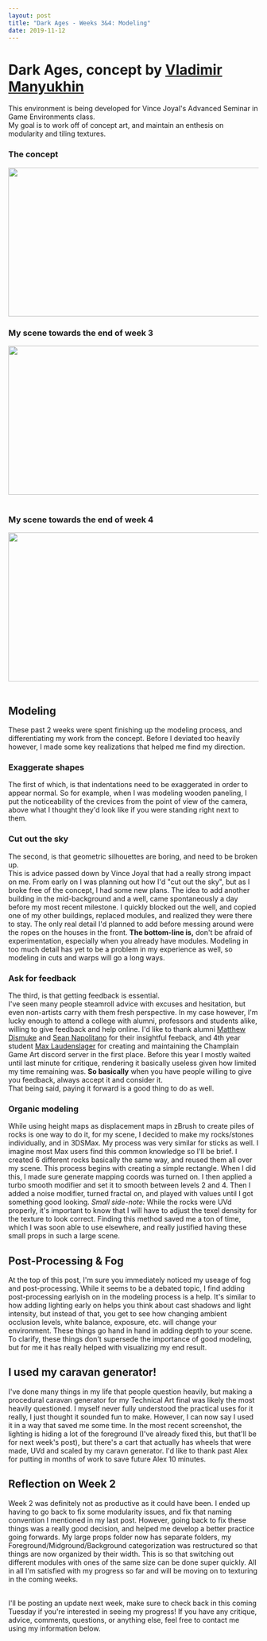 ```yaml
---
layout: post
title: "Dark Ages - Weeks 3&4: Modeling"
date: 2019-11-12
---
```


Dark Ages, concept by [Vladimir Manyukhin](https://www.artstation.com/artwork/5yKeO)
===============

This environment is being developed for Vince Joyal's Advanced Seminar in Game Environments class.<br/>
My goal is to work off of concept art, and maintain an enthesis on modularity and tiling textures.<br/>
### The concept
<img src="https://cdnb.artstation.com/p/assets/images/images/011/268/535/large/vladimir-manyukhin-dark-ages.jpg?1528716831" width="546" height="300" /><br/>
### My scene towards the end of week 3
<img src="https://i.imgur.com/kWoDASn.png" width="546" height="300" /><br/>
<br/>
### My scene towards the end of week 4
<img src="https://i.imgur.com/FEIuDvp.png" width="546" height="300" /><br/>
<br/>


## Modeling
These past 2 weeks were spent finishing up the modeling process, and differentiating my work from the concept. 
Before I deviated too heavily however, I made some key realizations that helped me find my direction. 

### Exaggerate shapes
The first of which, is that indentations need to be exaggerated in order to appear normal. 
So for example, when I was modeling wooden paneling, I put the noticeability of the crevices from the point of view of the camera, 
above what I thought they'd look like if you were standing right next to them.
<br/>

### Cut out the sky
The second, is that geometric silhouettes are boring, and need to be broken up.<br/>
This is advice passed down by Vince Joyal that had a really strong impact on me. 
From early on I was planning out how I'd "cut out the sky", but as I broke free of the concept, I had some new plans. 
The idea to add another building in the mid-background and a well, came spontaneously a day before my most recent milestone. 
I quickly blocked out the well, and copied one of my other buildings, replaced modules, and realized they were there to stay. 
The only real detail I'd planned to add before messing around were the ropes on the houses in the front. 
**The bottom-line is,** don't be afraid of experimentation, especially when you already have modules.
Modeling in too much detail has yet to be a problem in my experience as well, so modeling in cuts and warps will go a long ways.

### Ask for feedback
The third, is that getting feedback is essential.<br/>
I've seen many people steamroll advice with excuses and hesitation, but even non-artists carry with them fresh perspective. 
In my case however, I'm lucky enough to attend a college with alumni, professors and students alike, willing to give feedback and help online. 
I'd like to thank alumni [Matthew Dismuke](https://www.artstation.com/mattd) and [Sean Napolitano](https://www.artstation.com/sean_napolitano) for their insightful feeback, 
and 4th year student [Max Laudenslager](https://www.artstation.com/artwork/xzy8WE) for creating and maintaining the Champlain Game Art discord server in the first place. 
Before this year I mostly waited until last minute for critique, rendering it basically useless given how limited my time remaining was. 
**So basically** when you have people willing to give you feedback, 
always accept it and consider it.<br/>
That being said, paying it forward is a good thing to do as well. 
<br/>

### Organic modeling
While using height maps as displacement maps in zBrush to create piles of rocks is one way to do it, for my scene, I decided to make my rocks/stones individually, and in 3DSMax. 
My process was very similar for sticks as well. I imagine most Max users find this common knowledge so I'll be brief. 
I created 6 different rocks basically the same way, and reused them all over my scene. This process begins with creating a simple rectangle. 
When I did this, I made sure generate mapping coords was turned on. I then applied a turbo smooth modifier and set it to smooth between levels 2 and 4. 
Then I added a noise modifier, turned fractal on, and played with values until I got something good looking. 
*Small side-note:* While the rocks were UVd properly, it's important to know that I will have to adjust the texel density for the texture to look correct. 
Finding this method saved me a ton of time, which I was soon able to use elsewhere, and really justified having these small props in such a large scene. 
<br/>

## Post-Processing & Fog
At the top of this post, I'm sure you immediately noticed my useage of fog and post-processing. 
While it seems to be a debated topic, I find adding post-processing earlyish on in the modeling process is a help. 
It's similar to how adding lighting early on helps you think about cast shadows and light intensity, 
but instead of that, you get to see how changing ambient occlusion levels, white balance, exposure, etc. will change your environment. 
These things go hand in hand in adding depth to your scene. 
To clarify, these things don't supersede the importance of good modeling, but for me it has really helped with visualizing my end result. 
<br/>

## I used my caravan generator!
I've done many things in my life that people question heavily, but making a procedural caravan generator for my Technical Art final was likely the most heavily questioned. 
I myself never fully understood the practical uses for it really, I just thought it sounded fun to make. However, I can now say I used it in a way that saved me some time. 
In the most recent screenshot, the lighting is hiding a lot of the foreground (I've already fixed this, but that'll be for next week's post), 
but there's a cart that actually has wheels that were made, UVd and scaled by my caravn generator. 
I'd like to thank past Alex for putting in months of work to save future Alex 10 minutes. 
<br/>


## Reflection on Week 2
Week 2 was definitely not as productive as it could have been. I ended up having to go back to fix some modularity issues, and fix that naming convention I mentioned in my last post. 
However, going back to fix these things was a really good decision, and helped me develop a better practice going forwards. My large props folder now has separate folders, 
my Foreground/Midground/Background categorization was restructured so that things are now organized by their width. This is so that switching out different modules 
with ones of the same size can be done super quickly. All in all I'm satisfied with my progress so far and will be moving on to texturing in the coming weeks.

<br/>
I'll be posting an update next week, make sure to check back in this coming Tuesday if you're interested in seeing my progress! 
If you have any critique, advice, comments, questions, or anything else, feel free to contact me using my information below.<br/>
<br/> 

